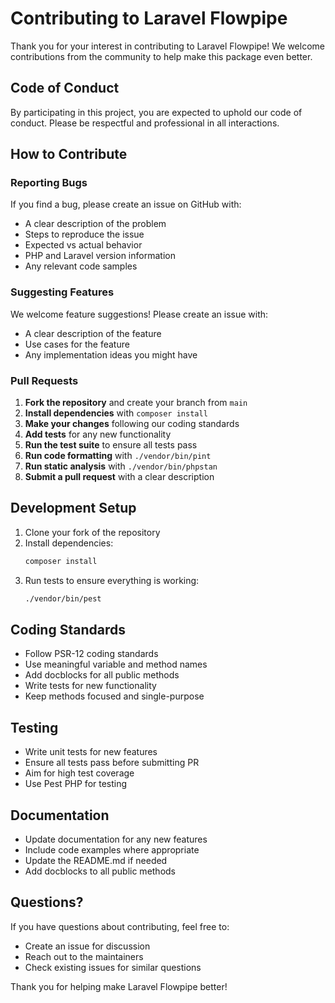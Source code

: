 # Contributing to Laravel Flowpipe

Thank you for your interest in contributing to Laravel Flowpipe! We welcome contributions from the community to help make this package even better.

## Code of Conduct

By participating in this project, you are expected to uphold our code of conduct. Please be respectful and professional in all interactions.

## How to Contribute

### Reporting Bugs

If you find a bug, please create an issue on GitHub with:
- A clear description of the problem
- Steps to reproduce the issue
- Expected vs actual behavior
- PHP and Laravel version information
- Any relevant code samples

### Suggesting Features

We welcome feature suggestions! Please create an issue with:
- A clear description of the feature
- Use cases for the feature
- Any implementation ideas you might have

### Pull Requests

1. **Fork the repository** and create your branch from `main`
2. **Install dependencies** with `composer install`
3. **Make your changes** following our coding standards
4. **Add tests** for any new functionality
5. **Run the test suite** to ensure all tests pass
6. **Run code formatting** with `./vendor/bin/pint`
7. **Run static analysis** with `./vendor/bin/phpstan`
8. **Submit a pull request** with a clear description

## Development Setup

1. Clone your fork of the repository
2. Install dependencies:
   ```bash
   composer install
   ```
3. Run tests to ensure everything is working:
   ```bash
   ./vendor/bin/pest
   ```

## Coding Standards

- Follow PSR-12 coding standards
- Use meaningful variable and method names
- Add docblocks for all public methods
- Write tests for new functionality
- Keep methods focused and single-purpose

## Testing

- Write unit tests for new features
- Ensure all tests pass before submitting PR
- Aim for high test coverage
- Use Pest PHP for testing

## Documentation

- Update documentation for any new features
- Include code examples where appropriate
- Update the README.md if needed
- Add docblocks to all public methods

## Questions?

If you have questions about contributing, feel free to:
- Create an issue for discussion
- Reach out to the maintainers
- Check existing issues for similar questions

Thank you for helping make Laravel Flowpipe better!